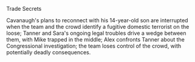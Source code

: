 Trade Secrets

Cavanaugh's plans to reconnect with his 14-year-old son are interrupted when the team and the crowd identify a fugitive domestic terrorist on the loose; Tanner and Sara's ongoing legal troubles drive a wedge between them, with Mike trapped in the middle; Alex confronts Tanner about the Congressional investigation; the team loses control of the crowd, with potentially deadly consequences. 